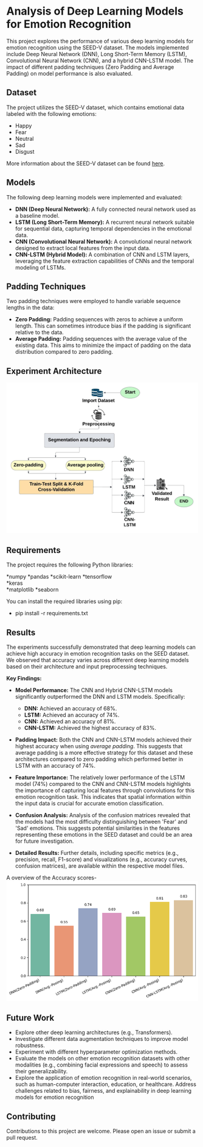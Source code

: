 # Analysis of Deep Learning Models for Emotion Recognition

This project explores the performance of various deep learning models for emotion recognition using the SEED-V dataset. The models implemented include Deep Neural Network (DNN), Long Short-Term Memory (LSTM), Convolutional Neural Network (CNN), and a hybrid CNN-LSTM model. The impact of different padding techniques (Zero Padding and Average Padding) on model performance is also evaluated.

## Dataset

The project utilizes the SEED-V dataset, which contains emotional data labeled with the following emotions:

*   Happy
*   Fear
*   Neutral
*   Sad
*   Disgust

More information about the SEED-V dataset can be found [here](https://bcmi.sjtu.edu.cn/home/seed/seed-v.html). 

## Models

The following deep learning models were implemented and evaluated:

*   **DNN (Deep Neural Network):** A fully connected neural network used as a baseline model.
*   **LSTM (Long Short-Term Memory):** A recurrent neural network suitable for sequential data, capturing temporal dependencies in the emotional data.
*   **CNN (Convolutional Neural Network):** A convolutional neural network designed to extract local features from the input data.
*   **CNN-LSTM (Hybrid Model):** A combination of CNN and LSTM layers, leveraging the feature extraction capabilities of CNNs and the temporal modeling of LSTMs.

## Padding Techniques

Two padding techniques were employed to handle variable sequence lengths in the data:

*   **Zero Padding:** Padding sequences with zeros to achieve a uniform length. This can sometimes introduce bias if the padding is significant relative to the data.
*   **Average Padding:** Padding sequences with the average value of the existing data. This aims to minimize the impact of padding on the data distribution compared to zero padding.

## Experiment Architecture

![Experiment Architecture](src/diagram.jpeg)


## Requirements

The project requires the following Python libraries:

*numpy
*pandas
*scikit-learn
*tensorflow  
*keras       
*matplotlib
*seaborn


You can install the required libraries using pip:

* pip install -r requirements.txt

## Results

The experiments successfully demonstrated that deep learning models can achieve high accuracy in emotion recognition tasks on the SEED dataset. We observed that accuracy varies across different deep learning models based on their architecture and input preprocessing techniques.

**Key Findings:**

*   **Model Performance:** The CNN and Hybrid CNN-LSTM models significantly outperformed the DNN and LSTM models. Specifically:
    *   **DNN:** Achieved an accuracy of 68%.
    *   **LSTM:** Achieved an accuracy of 74%.
    *   **CNN:** Achieved an accuracy of 81%.
    *   **CNN-LSTM:** Achieved the highest accuracy of 83%.

*   **Padding Impact:** Both the CNN and CNN-LSTM models achieved their highest accuracy when using *average padding*. This suggests that average padding is a more effective strategy for this dataset and these architectures compared to zero padding which performed better in LSTM with an accuracy of 74%.

*   **Feature Importance:** The relatively lower performance of the LSTM model (74%) compared to the CNN and CNN-LSTM models highlights the importance of capturing local features through convolutions for this emotion recognition task. This indicates that spatial information within the input data is crucial for accurate emotion classification.

*   **Confusion Analysis:** Analysis of the confusion matrices revealed that the models had the most difficulty distinguishing between 'Fear' and 'Sad' emotions. This suggests potential similarities in the features representing these emotions in the SEED dataset and could be an area for future investigation.

*   **Detailed Results:** Further details, including specific metrics (e.g., precision, recall, F1-score) and visualizations (e.g., accuracy curves, confusion matrices), are available  within the respective model files.

A overview of the Accuracy scores-
![Accuracy](src/diagram_metrics.png)

## Future Work

* Explore other deep learning architectures (e.g., Transformers).
* Investigate different data augmentation techniques to improve model robustness.
* Experiment with different hyperparameter optimization methods.
* Evaluate the models on other emotion recognition datasets with other modalities (e.g., combining facial expressions and speech) to assess their generalizability.
* Explore the application of emotion recognition in real-world scenarios, such as human-computer interaction, education, or healthcare.
Address challenges related to bias, fairness, and explainability in deep learning models for emotion recognition

## Contributing
Contributions to this project are welcome. Please open an issue or submit a pull request.

